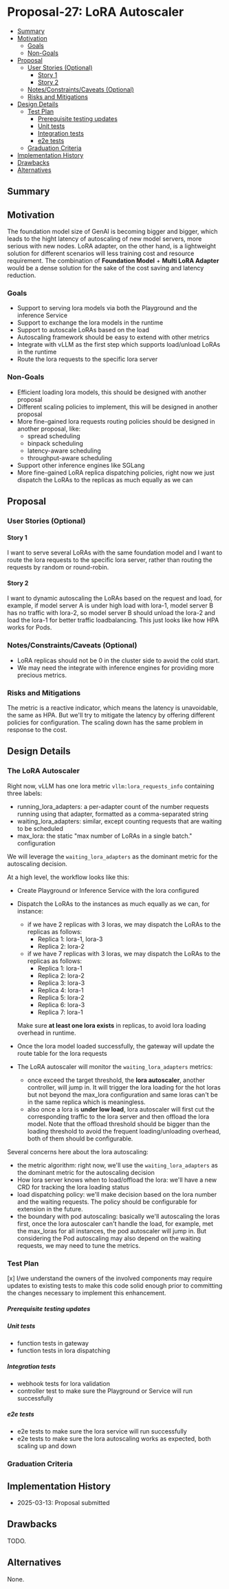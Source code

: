 # Proposal-27: LoRA Autoscaler

<!--
This is the title of your Proposal. Keep it short, simple, and descriptive. A good
title can help communicate what the Proposal is and should be considered as part of
any review.
-->

<!--
A table of contents is helpful for quickly jumping to sections of a Proposal and for
highlighting any additional information provided beyond the standard Proposal
template.

Ensure the TOC is wrapped with
  <code>&lt;!-- toc --&rt;&lt;!-- /toc --&rt;</code>
tags, and then generate with `hack/update-toc.sh`.
-->

<!-- toc -->
- [Summary](#summary)
- [Motivation](#motivation)
  - [Goals](#goals)
  - [Non-Goals](#non-goals)
- [Proposal](#proposal)
  - [User Stories (Optional)](#user-stories-optional)
    - [Story 1](#story-1)
    - [Story 2](#story-2)
  - [Notes/Constraints/Caveats (Optional)](#notesconstraintscaveats-optional)
  - [Risks and Mitigations](#risks-and-mitigations)
- [Design Details](#design-details)
  - [Test Plan](#test-plan)
      - [Prerequisite testing updates](#prerequisite-testing-updates)
      - [Unit tests](#unit-tests)
      - [Integration tests](#integration-tests)
      - [e2e tests](#e2e-tests)
  - [Graduation Criteria](#graduation-criteria)
- [Implementation History](#implementation-history)
- [Drawbacks](#drawbacks)
- [Alternatives](#alternatives)
<!-- /toc -->

## Summary

<!--
This section is incredibly important for producing high-quality, user-focused
documentation such as release notes or a development roadmap. It should be
possible to collect this information before implementation begins, in order to
avoid requiring implementors to split their attention between writing release
notes and implementing the feature itself. Proposal editors and SIG Docs
should help to ensure that the tone and content of the `Summary` section is
useful for a wide audience.

A good summary is probably at least a paragraph in length.

Both in this section and below, follow the guidelines of the [documentation
style guide]. In particular, wrap lines to a reasonable length, to make it
easier for reviewers to cite specific portions, and to minimize diff churn on
updates.

[documentation style guide]: https://github.com/kubernetes/community/blob/master/contributors/guide/style-guide.md
-->

## Motivation

<!--
This section is for explicitly listing the motivation, goals, and non-goals of
this Proposal.  Describe why the change is important and the benefits to users. The
motivation section can optionally provide links to [experience reports] to
demonstrate the interest in a Proposal within the wider Kubernetes community.

[experience reports]: https://github.com/golang/go/wiki/ExperienceReports
-->

The foundation model size of GenAI is becoming bigger and bigger, which leads to the hight latency of autoscaling
of new model servers, more serious with new nodes. LoRA adapter, on the other hand, is a lightweight solution for
different scenarios will less training cost and resource requirement. The combination of **Foundation Model** + **Multi LoRA Adapter**
would be a dense solution for the sake of the cost saving and latency reduction.

### Goals

<!--
List the specific goals of the Proposal. What is it trying to achieve? How will we
know that this has succeeded?
-->

- Support to serving lora models via both the Playground and the inference Service
- Support to exchange the lora models in the runtime
- Support to autoscale LoRAs based on the load
- Autoscaling framework should be easy to extend with other metrics
- Integrate with vLLM as the first step which supports load/unload LoRAs in the runtime
- Route the lora requests to the specific lora server

### Non-Goals

<!--
What is out of scope for this Proposal? Listing non-goals helps to focus discussion
and make progress.
-->

- Efficient loading lora models, this should be designed with another proposal
- Different scaling policies to implement, this will be designed in another proposal
- More fine-gained lora requests routing policies should be designed in another proposal, like:
  - spread scheduling
  - binpack scheduling
  - latency-aware scheduling
  - throughput-aware scheduling
- Support other inference engines like SGLang
- More fine-gained LoRA replica dispatching policies, right now we just dispatch the LoRAs to the replicas
  as much equally as we can

## Proposal

<!--
This is where we get down to the specifics of what the proposal actually is.
This should have enough detail that reviewers can understand exactly what
you're proposing, but should not include things like API designs or
implementation. What is the desired outcome and how do we measure success?.
The "Design Details" section below is for the real
nitty-gritty.
-->

### User Stories (Optional)

<!--
Detail the things that people will be able to do if this Proposal is implemented.
Include as much detail as possible so that people can understand the "how" of
the system. The goal here is to make this feel real for users without getting
bogged down.
-->

#### Story 1

I want to serve several LoRAs with the same foundation model and I want to route the lora requests to the specific lora server,
rather than routing the requests by random or round-robin.

#### Story 2

I want to dynamic autoscaling the LoRAs based on the request and load, for example, if model server A is under high load with lora-1,
model server B has no traffic with lora-2, so model server B should unload the lora-2 and load the lora-1 for better traffic loadbalancing.
This just looks like how HPA works for Pods.

### Notes/Constraints/Caveats (Optional)

<!--
What are the caveats to the proposal?
What are some important details that didn't come across above?
Go in to as much detail as necessary here.
This might be a good place to talk about core concepts and how they relate.
-->

- LoRA replicas should not be 0 in the cluster side to avoid the cold start.
- We may need the integrate with inference engines for providing more precious metrics.

### Risks and Mitigations

<!--
What are the risks of this proposal, and how do we mitigate? Think broadly.
For example, consider both security and how this will impact the larger
Kubernetes ecosystem.

How will security be reviewed, and by whom?

How will UX be reviewed, and by whom?

Consider including folks who also work outside the SIG or subproject.
-->

The metric is a reactive indicator, which means the latency is unavoidable, the same as HPA. But we'll try to mitigate the
latency by offering different policies for configuration. The scaling down has the same problem in response to the cost.

## Design Details

<!--
This section should contain enough information that the specifics of your
change are understandable. This may include API specs (though not always
required) or even code snippets. If there's any ambiguity about HOW your
proposal will be implemented, this is the place to discuss them.
-->

### The LoRA Autoscaler

Right now, vLLM has one lora metric `vllm:lora_requests_info` containing three labels:

- running_lora_adapters: a per-adapter count of the number requests running using that adapter, formatted as a comma-separated string
- waiting_lora_adapters: similar, except counting requests that are waiting to be scheduled
- max_lora: the static "max number of LoRAs in a single batch." configuration

We will leverage the `waiting_lora_adapters` as the dominant metric for the autoscaling decision.

At a high level, the workflow looks like this:

- Create Playground or Inference Service with the lora configured
- Dispatch the LoRAs to the instances as much equally as we can, for instance:
  - if we have 2 replicas with 3 loras, we may dispatch the LoRAs to the replicas as follows:
    - Replica 1: lora-1, lora-3
    - Replica 2: lora-2
  - if we have 7 replicas with 3 loras, we may dispatch the LoRAs to the replicas as follows:
    - Replica 1: lora-1
    - Replica 2: lora-2
    - Replica 3: lora-3
    - Replica 4: lora-1
    - Replica 5: lora-2
    - Replica 6: lora-3
    - Replica 7: lora-1

  Make sure **at least one lora exists** in replicas, to avoid lora loading overhead in runtime.
- Once the lora model loaded successfully, the gateway will update the route table for the lora requests
- The LoRA autoscaler will monitor the `waiting_lora_adapters` metrics:

  - once exceed the target threshold, the **lora autoscaler**, another controller, will jump in. It will trigger the lora loading for the hot loras but not beyond the max_lora configuration and same loras can't be in the same replica which is meaningless.
  - also once a lora is **under low load**, lora autoscaler will first cut the corresponding traffic to the lora server and then offload the lora model. Note that the offload threshold should be bigger than the loading threshold to avoid the frequent loading/unloading overhead, both of them should be configurable.

Several concerns here about the lora autoscaling:

  - the metric algorithm: right now, we'll use the `waiting_lora_adapters` as the dominant metric for the autoscaling decision
  - How lora server knows when to load/offload the lora: we'll have a new CRD for tracking the lora loading status
  - load dispatching policy: we'll make decision based on the lora number and the waiting requests. The policy should be configurable for extension in the future.
  - the boundary with pod autoscaling: basically we'll autoscaling the loras first, once the lora autoscaler can't handle the load, for example, met the max_loras for all instances, the pod autoscaler will jump in. But considering the Pod autoscaling may also depend on the waiting requests, we may need to tune the metrics.

### Test Plan

<!--
**Note:** *Not required until targeted at a release.*
The goal is to ensure that we don't accept enhancements with inadequate testing.

All code is expected to have adequate tests (eventually with coverage
expectations). Please adhere to the [Kubernetes testing guidelines][testing-guidelines]
when drafting this test plan.

[testing-guidelines]: https://git.k8s.io/community/contributors/devel/sig-testing/testing.md
-->

[x] I/we understand the owners of the involved components may require updates to
existing tests to make this code solid enough prior to committing the changes necessary
to implement this enhancement.

##### Prerequisite testing updates

<!--
Based on reviewers feedback describe what additional tests need to be added prior
implementing this enhancement to ensure the enhancements have also solid foundations.
-->

##### Unit tests

<!--
In principle every added code should have complete unit test coverage, so providing
the exact set of tests will not bring additional value.
However, if complete unit test coverage is not possible, explain the reason of it
together with explanation why this is acceptable.
-->

<!--
Additionally, for Alpha try to enumerate the core package you will be touching
to implement this enhancement and provide the current unit coverage for those
in the form of:
- <package>: <date> - <current test coverage>
The data can be easily read from:
https://testgrid.k8s.io/sig-testing-canaries#ci-kubernetes-coverage-unit

This can inform certain test coverage improvements that we want to do before
extending the production code to implement this enhancement.
-->

- function tests in gateway
- function tests in lora dispatching

##### Integration tests

<!--
Integration tests are contained in k8s.io/kubernetes/test/integration.
Integration tests allow control of the configuration parameters used to start the binaries under test.
This is different from e2e tests which do not allow configuration of parameters.
Doing this allows testing non-default options and multiple different and potentially conflicting command line options.
-->

<!--
This question should be filled when targeting a release.
For Alpha, describe what tests will be added to ensure proper quality of the enhancement.

For Beta and GA, add links to added tests together with links to k8s-triage for those tests:
https://storage.googleapis.com/k8s-triage/index.html
-->

- webhook tests for lora validation
- controller test to make sure the Playground or Service will run successfully

##### e2e tests

<!--
This question should be filled when targeting a release.
For Alpha, describe what tests will be added to ensure proper quality of the enhancement.

For Beta and GA, add links to added tests together with links to k8s-triage for those tests:
https://storage.googleapis.com/k8s-triage/index.html

We expect no non-infra related flakes in the last month as a GA graduation criteria.
-->

- e2e tests to make sure the lora service will run successfully
- e2e tests to make sure the lora autoscaling works as expected, both scaling up and down

### Graduation Criteria

<!--

Clearly define what it means for the feature to be implemented and
considered stable.

If the feature you are introducing has high complexity, consider adding graduation
milestones with these graduation criteria:
- [Maturity levels (`alpha`, `beta`, `stable`)][maturity-levels]
- [Feature gate][feature gate] lifecycle
- [Deprecation policy][deprecation-policy]

[feature gate]: https://git.k8s.io/community/contributors/devel/sig-architecture/feature-gates.md
[maturity-levels]: https://git.k8s.io/community/contributors/devel/sig-architecture/api_changes.md#alpha-beta-and-stable-versions
[deprecation-policy]: https://kubernetes.io/docs/reference/using-api/deprecation-policy/
-->

## Implementation History

<!--
Major milestones in the lifecycle of a Proposal should be tracked in this section.
Major milestones might include:
- the `Summary` and `Motivation` sections being merged, signaling SIG acceptance
- the `Proposal` section being merged, signaling agreement on a proposed design
- the date implementation started
- the first Kubernetes release where an initial version of the Proposal was available
- the version of Kubernetes where the Proposal graduated to general availability
- when the Proposal was retired or superseded
-->

- 2025-03-13: Proposal submitted

## Drawbacks

<!--
Why should this Proposal _not_ be implemented?
-->

TODO.

## Alternatives

<!--
What other approaches did you consider, and why did you rule them out? These do
not need to be as detailed as the proposal, but should include enough
information to express the idea and why it was not acceptable.
-->

None.